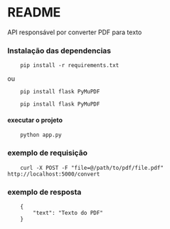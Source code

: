 # README #

API responsável por converter PDF para texto

### Instalação das dependencias ###
```
    pip install -r requirements.txt
```
ou
```
    pip install flask PyMuPDF
```
```
    pip install flask PyMuPDF
```
#### executar o projeto ####
```
    python app.py
```

### exemplo de requisição ###
```
    curl -X POST -F "file=@/path/to/pdf/file.pdf" http://localhost:5000/convert
```

### exemplo de resposta ###
```
    {
        "text": "Texto do PDF"
    }
```